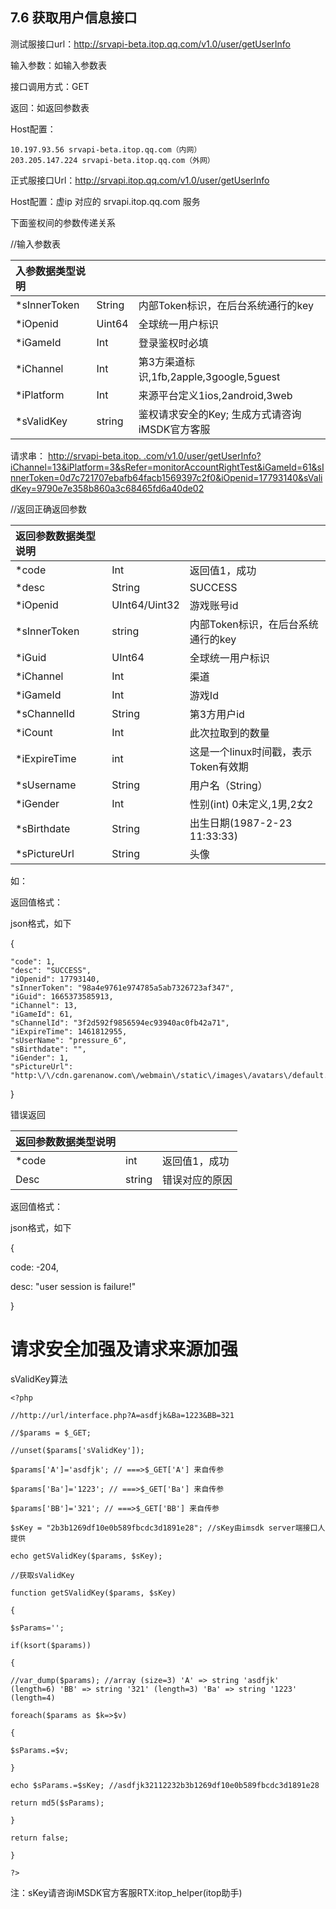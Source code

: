 ## 7.6 获取用户信息接口

测试服接口url：[http:\/\/srvapi-beta.itop.qq.com\/v1.0\/user\/getUserInfo](http://srvapi-beta.itop.qq.com/v1.0/user/getUserInfo)

输入参数：如输入参数表

接口调用方式：GET

返回：如返回参数表

Host配置：

```
10.197.93.56 srvapi-beta.itop.qq.com（内网）
203.205.147.224 srvapi-beta.itop.qq.com（外网）  

```

正式服接口Url：[http:\/\/srvapi.itop.qq.com\/v1.0\/user\/getUserInfo](http://srvapi.itop.qq.com/v1.0/user/getUserInfo)

Host配置：虚ip 对应的 srvapi.itop.qq.com 服务

下面鉴权间的参数传递关系

\/\/输入参数表

| **入参数据类型说明** |  |  |
| :--- | :--- | :--- |
| \*sInnerToken | String | 内部Token标识，在后台系统通行的key |
| \*iOpenid | Uint64 | 全球统一用户标识 |
| \*iGameId | Int | 登录鉴权时必填 |
| \*iChannel | Int | 第3方渠道标识,1fb,2apple,3google,5guest |
| \*iPlatform | Int | 来源平台定义1ios,2android,3web |
| \*sValidKey | string | 鉴权请求安全的Key; 生成方式请咨询iMSDK官方客服 |

请求串： [http:\/\/srvapi-beta.itop.                        .com\/v1.0\/user\/getUserInfo?iChannel=13&iPlatform=3&sRefer=monitorAccountRightTest&iGameId=61&sInnerToken=0d7c721707ebafb64facb1569397c2f0&iOpenid=17793140&sValidKey=9790e7e358b860a3c68465fd6a40de02](http://srvapi-beta.itop.qq.com/v1.0/user/getUserInfo?iChannel=13&iPlatform=3&sRefer=monitorAccountRightTest&iGameId=61&sInnerToken=0d7c721707ebafb64facb1569397c2f0&iOpenid=17793140&sValidKey=9790e7e358b860a3c68465fd6a40de02)

\/\/返回正确返回参数

| **返回参数数据类型说明** |  |  |
| :--- | :--- | :--- |
| \*code | Int | 返回值1，成功 |
| \*desc | String | SUCCESS |
| \*iOpenid | UInt64\/Uint32 | 游戏账号id |
| \*sInnerToken | string | 内部Token标识，在后台系统通行的key |
| \*iGuid | UInt64 | 全球统一用户标识 |
| \*iChannel | Int | 渠道 |
| \*iGameId | Int | 游戏Id |
| \*sChannelId | String | 第3方用户id |
| \*iCount | Int | 此次拉取到的数量 |
| \*iExpireTime | int | 这是一个linux时间戳，表示Token有效期 |
| \*sUsername | String | 用户名（String） |
| \*iGender | Int | 性别\(int\) 0未定义,1男,2女2 |
| \*sBirthdate | String | 出生日期\(1987-2-23 11:33:33\) |
| \*sPictureUrl | String | 头像 |

如：

返回值格式：

json格式，如下

{

```
"code": 1,
"desc": "SUCCESS",
"iOpenid": 17793140,
"sInnerToken": "98a4e9761e974785a5ab7326723af347",
"iGuid": 1665373585913,
"iChannel": 13,
"iGameId": 61,
"sChannelId": "3f2d592f9856594ec93940ac0fb42a71",
"iExpireTime": 1461812955,
"sUserName": "pressure_6",
"sBirthdate": "",
"iGender": 1,
"sPictureUrl": "http:\/\/cdn.garenanow.com\/webmain\/static\/images\/avatars\/default.jpg"

```

}

错误返回

| **返回参数数据类型说明** |  |  |
| :--- | :--- | :--- |
| \*code | int | 返回值1，成功 |
| Desc | string | 错误对应的原因 |

返回值格式：

json格式，如下

{

code: -204,

desc: "user session is failure!"

}



# **请求安全加强及请求来源加强**

sValidKey算法

`<?php`

`//http://url/interface.php?A=asdfjk&Ba=1223&BB=321`

`//$params = $_GET;`

`//unset($params['sValidKey']);`

`$params['A']='asdfjk'; // ===>$_GET['A'] 来自传参`

`$params['Ba']='1223'; // ===>$_GET['Ba'] 来自传参`

`$params['BB']='321'; // ===>$_GET['BB'] 来自传参`

`$sKey = "2b3b1269df10e0b589fbcdc3d1891e28"; //sKey由imsdk server端接口人提供`

`echo getSValidKey($params, $sKey);`

`//获取sValidKey`

`function getSValidKey($params, $sKey)`

`{`

`$sParams='';`

`if(ksort($params))`

`{`

`//var_dump($params); //array (size=3) 'A' => string 'asdfjk' (length=6) 'BB' => string '321' (length=3) 'Ba' => string '1223' (length=4)`

`foreach($params as $k=>$v)`

`{`

`$sParams.=$v;`

`}`

`echo $sParams.=$sKey; //asdfjk32112232b3b1269df10e0b589fbcdc3d1891e28`

`return md5($sParams);`

`}`

`return false;`

`}`

`?>`

注：sKey请咨询iMSDK官方客服RTX:itop\_helper\(itop助手\)

